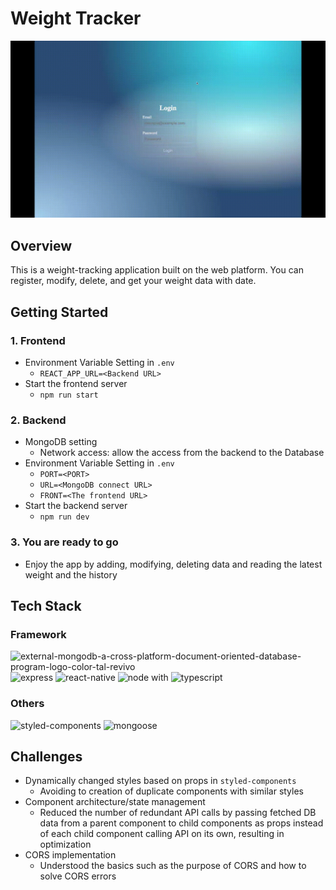 # Weight Tracker

![weight-tracker](readme/weight-tracker.gif)

## Overview

This is a weight-tracking application built on the web platform. You can register, modify, delete, and get your weight data with date.

## Getting Started

### 1. Frontend

- Environment Variable Setting in `.env`
  - `REACT_APP_URL=<Backend URL>`
- Start the frontend server
  - `npm run start`

### 2. Backend

- MongoDB setting
  - Network access: allow the access from the backend to the Database
- Environment Variable Setting in `.env`
  - `PORT=<PORT>`
  - `URL=<MongoDB connect URL>`
  - `FRONT=<The frontend URL>`
- Start the backend server
  - `npm run dev`

### 3. You are ready to go

- Enjoy the app by adding, modifying, deleting data and reading the latest weight and the history

## Tech Stack

### Framework

<p align="left">
  <img width="48" height="48" src="https://img.icons8.com/external-tal-revivo-color-tal-revivo/48/external-mongodb-a-cross-platform-document-oriented-database-program-logo-color-tal-revivo.png" alt="external-mongodb-a-cross-platform-document-oriented-database-program-logo-color-tal-revivo"/>
  <img alt="express" src="https://img.icons8.com/ios/48/f5f5f5/express-js.png"/>
  <img width="48" height="48" src="https://img.icons8.com/color/48/react-native.png" alt="react-native"/>
  <img alt="node" src="https://img.icons8.com/fluency/48/null/node-js.png"/>
  <span> with </span>
  <img alt="typescript" src="https://img.icons8.com/fluency/48/null/typescript--v2.png"/>
</p>

### Others

<p align="left">
  <img width="48" height="48" src="https://img.icons8.com/color/48/styled-components.png" alt="styled-components"/>
  <img width="48" height="48" src="https://img.icons8.com/color/48/mongoose.png" alt="mongoose"/>
</p>

## Challenges

- Dynamically changed styles based on props in `styled-components`
  - Avoiding to creation of duplicate components with similar styles
- Component architecture/state management
  - Reduced the number of redundant API calls by passing fetched DB data from a parent component to child components as props instead of each child component calling API on its own, resulting in optimization
- CORS implementation
  - Understood the basics such as the purpose of CORS and how to solve CORS errors
